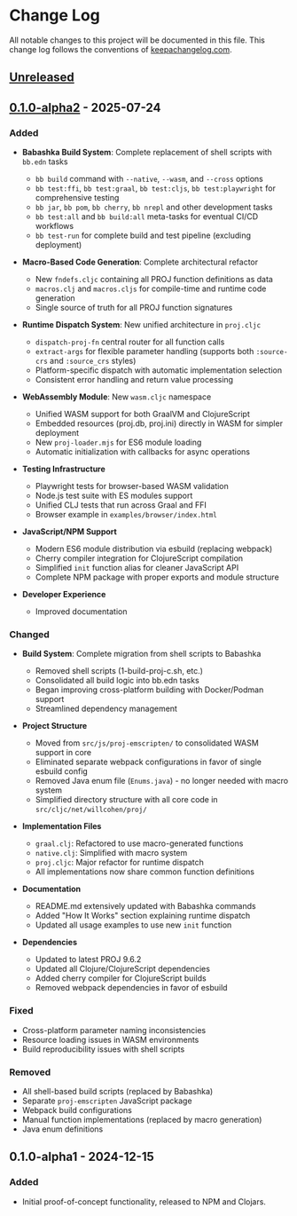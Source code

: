 # Change Log
All notable changes to this project will be documented in this file. This change
log follows the conventions of [keepachangelog.com](http://keepachangelog.com/).

## [Unreleased]

## [0.1.0-alpha2] - 2025-07-24

### Added
- **Babashka Build System**: Complete replacement of shell scripts with `bb.edn` tasks
  - `bb build` command with `--native`, `--wasm`, and `--cross` options
  - `bb test:ffi`, `bb test:graal`, `bb test:cljs`, `bb test:playwright` for comprehensive testing
  - `bb jar`, `bb pom`, `bb cherry`, `bb nrepl` and other development tasks
  - `bb test:all` and `bb build:all` meta-tasks for eventual CI/CD workflows
  - `bb test-run` for complete build and test pipeline (excluding deployment)

- **Macro-Based Code Generation**: Complete architectural refactor
  - New `fndefs.cljc` containing all PROJ function definitions as data
  - `macros.clj` and `macros.cljs` for compile-time and runtime code generation
  - Single source of truth for all PROJ function signatures

- **Runtime Dispatch System**: New unified architecture in `proj.cljc`
  - `dispatch-proj-fn` central router for all function calls
  - `extract-args` for flexible parameter handling (supports both `:source-crs` and `:source_crs` styles)
  - Platform-specific dispatch with automatic implementation selection
  - Consistent error handling and return value processing

- **WebAssembly Module**: New `wasm.cljc` namespace
  - Unified WASM support for both GraalVM and ClojureScript
  - Embedded resources (proj.db, proj.ini) directly in WASM for simpler deployment
  - New `proj-loader.mjs` for ES6 module loading
  - Automatic initialization with callbacks for async operations

- **Testing Infrastructure**
  - Playwright tests for browser-based WASM validation
  - Node.js test suite with ES modules support
  - Unified CLJ tests that run across Graal and FFI
  - Browser example in `examples/browser/index.html`

- **JavaScript/NPM Support**
  - Modern ES6 module distribution via esbuild (replacing webpack)
  - Cherry compiler integration for ClojureScript compilation
  - Simplified `init` function alias for cleaner JavaScript API
  - Complete NPM package with proper exports and module structure

- **Developer Experience**
  - Improved documentation

### Changed
- **Build System**: Complete migration from shell scripts to Babashka
  - Removed shell scripts (1-build-proj-c.sh, etc.)
  - Consolidated all build logic into bb.edn tasks
  - Began improving cross-platform building with Docker/Podman support
  - Streamlined dependency management

- **Project Structure**
  - Moved from `src/js/proj-emscripten/` to consolidated WASM support in core
  - Eliminated separate webpack configurations in favor of single esbuild config
  - Removed Java enum file (`Enums.java`) - no longer needed with macro system
  - Simplified directory structure with all core code in `src/cljc/net/willcohen/proj/`

- **Implementation Files**
  - `graal.clj`: Refactored to use macro-generated functions
  - `native.clj`: Simplified with macro system
  - `proj.cljc`: Major refactor for runtime dispatch
  - All implementations now share common function definitions

- **Documentation**
  - README.md extensively updated with Babashka commands
  - Added "How It Works" section explaining runtime dispatch
  - Updated all usage examples to use new `init` function

- **Dependencies**
  - Updated to latest PROJ 9.6.2
  - Updated all Clojure/ClojureScript dependencies
  - Added cherry compiler for ClojureScript builds
  - Removed webpack dependencies in favor of esbuild

### Fixed
- Cross-platform parameter naming inconsistencies
- Resource loading issues in WASM environments
- Build reproducibility issues with shell scripts

### Removed
- All shell-based build scripts (replaced by Babashka)
- Separate `proj-emscripten` JavaScript package
- Webpack build configurations
- Manual function implementations (replaced by macro generation)
- Java enum definitions

## 0.1.0-alpha1 - 2024-12-15
### Added
- Initial proof-of-concept functionality, released to NPM and Clojars.

[Unreleased]: https://github.com/net.willcohen/clj-proj/compare/0.1.0-alpha2...HEAD
[0.1.0-alpha2]: https://github.com/net.willcohen/clj-proj/compare/0.1.0-alpha1...0.1.0-alpha2
